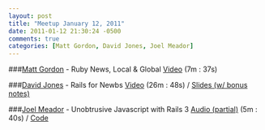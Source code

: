 ```yaml
---
layout: post
title: "Meetup January 12, 2011"
date: 2011-01-12 21:30:24 -0500
comments: true
categories: [Matt Gordon, David Jones, Joel Meador]
---
```



###[Matt Gordon](https://twitter.com/esquivalient) - Ruby News, Local & Global
[Video](http://podcast.404dev.com/episodes/017_Matt_Gordon-Ruby_News.m4v) (7m : 37s)


###[David Jones](https://twitter.com/unixmonkey) - Rails for Newbs
[Video](http://podcast.404dev.com/episodes/018_Dave_Jones-Rails_for_Newbs.m4v) (26m : 48s) /
[Slides (w/ bonus notes)](http://railsfornewbs.herokuapp.com)


###[Joel Meador](https://twitter.com/joelmeador) - Unobtrusive Javascript with Rails 3
[Audio (partial)](http://podcast.404dev.com/episodes/019_Joel_Meador-Unobtrusive_JS_Rails3.mp3) (5m : 40s) /
[Code](https://github.com/expectedbehavior/unobtrusive_js_rails_3)
